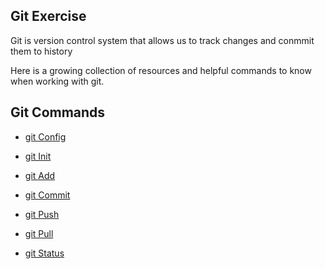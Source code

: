 ## Git Exercise 

Git is version control system that allows us to track changes and conmmit them to history 

Here is a growing collection of resources and helpful commands to know when working with git.

## Git Commands 

- [git Config](./Commands/Config.md)

- [git Init](./Commands/Init.md)

- [git Add](./Commands/Add.md)

- [git Commit](./Commands/Commit.md)

- [git Push](./Commands/Push.md)

- [git Pull](./Commands/Pull.md)

- [git Status](./Commands/Status.md)


